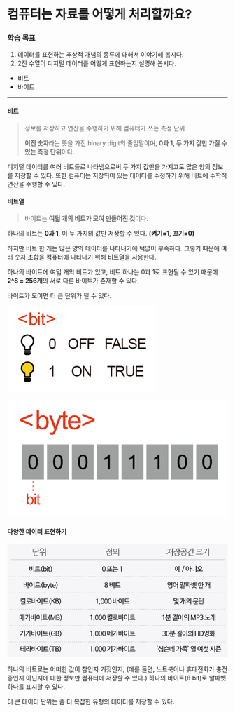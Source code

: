 # 컴퓨터는 자료를 어떻게 처리할까요?

### 학습 목표

1. 데이터를 표현하는 추상적 개념의 종류에 대해서 이야기해 봅시다.
2. 2진 수열이 디지털 데이터를 어떻게 표현하는지 설명해 봅시다.

* 비트
* 바이트

---

#### 비트

> 정보를 저장하고 연산을 수행하기 위해 컴퓨터가 쓰는 측정 단위
>
> **이진 숫자**라는 뜻을 가진 binary digit의 줄임말이며, **0과 1, 두 가지 값만 가질 수 있는 측정 단위**이다. 

디지털 데이터를 여러 비트들로 나타냄으로써 두 가지 값만을 가지고도 많은 양의 정보를 저장할 수 있다. 또한 컴퓨터는 저장되어 있는 데이터를 수정하기 위해 비트에 수학적 연산을 수행할 수 있다.



#### 비트열

> 바이트는 **여덟 개의 비트가 모여 만들어진 것**이다.

하나의 비트는 **0과 1**, 이 두 가지의 값만 저장할 수 있다. **(켜기=1, 끄기=0)**

하지만 비트 한 개는 많은 양의 데이터를 나타내기에 턱없이 부족하다. 그렇기 때문에 여러 숫자 조합을 컴퓨터에 나타내기 위해 비트열을 사용한다.

하나의 바이트에 여덟 개의 비트가 있고, 비트 하나는 0과 1로 표현될 수 있기 때문에 **2^8 = 256개**의 서로 다른 바이트가 존재할 수 있다.

바이트가 모이면 더 큰 단위가 될 수 있다. 

![image-20210925195304906](md-images/image-20210925195304906.png)

![image-20210925195316375](md-images/image-20210925195316375.png)

#### 다양한 데이터 표현하기

![image-20210925195340073](md-images/image-20210925195340073.png)

하나의 비트로는 어떠한 값이 참인지 거짓인지, (예를 들면, 노트북이나 휴대전화가 충전 중인지 아닌지에 대한 정보만 컴퓨터에 저장할 수 있다.) 하나의 바이트(8 bit)로 알파벳 하나를 표시할 수 있다.

더 큰 데이터 단위는 좀 더 복잡한 유형의 데이터를 저장할 수 있다. 